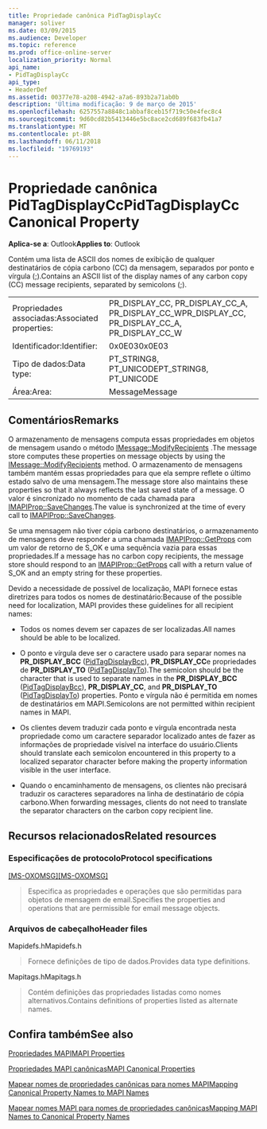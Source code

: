 ```yaml
---
title: Propriedade canônica PidTagDisplayCc
manager: soliver
ms.date: 03/09/2015
ms.audience: Developer
ms.topic: reference
ms.prod: office-online-server
localization_priority: Normal
api_name:
- PidTagDisplayCc
api_type:
- HeaderDef
ms.assetid: 00377e78-a208-4942-a7a6-893b2a71ab0b
description: 'Última modificação: 9 de março de 2015'
ms.openlocfilehash: 6257557a8848c1abbaf8ceb15f719c50e4fec8c4
ms.sourcegitcommit: 9d60cd82b5413446e5bc8ace2cd689f683fb41a7
ms.translationtype: MT
ms.contentlocale: pt-BR
ms.lasthandoff: 06/11/2018
ms.locfileid: "19769193"
---
```

# <a name="pidtagdisplaycc-canonical-property"></a><span data-ttu-id="0ce1a-103">Propriedade canônica PidTagDisplayCc</span><span class="sxs-lookup"><span data-stu-id="0ce1a-103">PidTagDisplayCc Canonical Property</span></span>

  
  
<span data-ttu-id="0ce1a-104">**Aplica-se a**: Outlook</span><span class="sxs-lookup"><span data-stu-id="0ce1a-104">**Applies to**: Outlook</span></span> 
  
<span data-ttu-id="0ce1a-105">Contém uma lista de ASCII dos nomes de exibição de qualquer destinatários de cópia carbono (CC) da mensagem, separados por ponto e vírgula (;).</span><span class="sxs-lookup"><span data-stu-id="0ce1a-105">Contains an ASCII list of the display names of any carbon copy (CC) message recipients, separated by semicolons (;).</span></span> 
  
|||
|:-----|:-----|
|<span data-ttu-id="0ce1a-106">Propriedades associadas:</span><span class="sxs-lookup"><span data-stu-id="0ce1a-106">Associated properties:</span></span>  <br/> |<span data-ttu-id="0ce1a-107">PR_DISPLAY_CC, PR_DISPLAY_CC_A, PR_DISPLAY_CC_W</span><span class="sxs-lookup"><span data-stu-id="0ce1a-107">PR_DISPLAY_CC, PR_DISPLAY_CC_A, PR_DISPLAY_CC_W</span></span>  <br/> |
|<span data-ttu-id="0ce1a-108">Identificador:</span><span class="sxs-lookup"><span data-stu-id="0ce1a-108">Identifier:</span></span>  <br/> |<span data-ttu-id="0ce1a-109">0x0E03</span><span class="sxs-lookup"><span data-stu-id="0ce1a-109">0x0E03</span></span>  <br/> |
|<span data-ttu-id="0ce1a-110">Tipo de dados:</span><span class="sxs-lookup"><span data-stu-id="0ce1a-110">Data type:</span></span>  <br/> |<span data-ttu-id="0ce1a-111">PT_STRING8, PT_UNICODE</span><span class="sxs-lookup"><span data-stu-id="0ce1a-111">PT_STRING8, PT_UNICODE</span></span>  <br/> |
|<span data-ttu-id="0ce1a-112">Área:</span><span class="sxs-lookup"><span data-stu-id="0ce1a-112">Area:</span></span>  <br/> |<span data-ttu-id="0ce1a-113">Message</span><span class="sxs-lookup"><span data-stu-id="0ce1a-113">Message</span></span>  <br/> |
   
## <a name="remarks"></a><span data-ttu-id="0ce1a-114">Comentários</span><span class="sxs-lookup"><span data-stu-id="0ce1a-114">Remarks</span></span>

<span data-ttu-id="0ce1a-115">O armazenamento de mensagens computa essas propriedades em objetos de mensagem usando o método [IMessage::ModifyRecipients](imessage-modifyrecipients.md) .</span><span class="sxs-lookup"><span data-stu-id="0ce1a-115">The message store computes these properties on message objects by using the [IMessage::ModifyRecipients](imessage-modifyrecipients.md) method.</span></span> <span data-ttu-id="0ce1a-116">O armazenamento de mensagens também mantém essas propriedades para que ela sempre reflete o último estado salvo de uma mensagem.</span><span class="sxs-lookup"><span data-stu-id="0ce1a-116">The message store also maintains these properties so that it always reflects the last saved state of a message.</span></span> <span data-ttu-id="0ce1a-117">O valor é sincronizado no momento de cada chamada para [IMAPIProp::SaveChanges](imapiprop-savechanges.md).</span><span class="sxs-lookup"><span data-stu-id="0ce1a-117">The value is synchronized at the time of every call to [IMAPIProp::SaveChanges](imapiprop-savechanges.md).</span></span> 
  
<span data-ttu-id="0ce1a-118">Se uma mensagem não tiver cópia carbono destinatários, o armazenamento de mensagens deve responder a uma chamada [IMAPIProp::GetProps](imapiprop-getprops.md) com um valor de retorno de S_OK e uma sequência vazia para essas propriedades.</span><span class="sxs-lookup"><span data-stu-id="0ce1a-118">If a message has no carbon copy recipients, the message store should respond to an [IMAPIProp::GetProps](imapiprop-getprops.md) call with a return value of S_OK and an empty string for these properties.</span></span> 
  
<span data-ttu-id="0ce1a-119">Devido a necessidade de possível de localização, MAPI fornece estas diretrizes para todos os nomes de destinatário:</span><span class="sxs-lookup"><span data-stu-id="0ce1a-119">Because of the possible need for localization, MAPI provides these guidelines for all recipient names:</span></span>
  
- <span data-ttu-id="0ce1a-120">Todos os nomes devem ser capazes de ser localizadas.</span><span class="sxs-lookup"><span data-stu-id="0ce1a-120">All names should be able to be localized.</span></span> 
    
- <span data-ttu-id="0ce1a-121">O ponto e vírgula deve ser o caractere usado para separar nomes na **PR_DISPLAY_BCC** ([PidTagDisplayBcc](pidtagdisplaybcc-canonical-property.md)), **PR_DISPLAY_CC**e propriedades de **PR_DISPLAY_TO** ([PidTagDisplayTo](pidtagdisplayto-canonical-property.md)).</span><span class="sxs-lookup"><span data-stu-id="0ce1a-121">The semicolon should be the character that is used to separate names in the **PR_DISPLAY_BCC** ([PidTagDisplayBcc](pidtagdisplaybcc-canonical-property.md)), **PR_DISPLAY_CC**, and **PR_DISPLAY_TO** ([PidTagDisplayTo](pidtagdisplayto-canonical-property.md)) properties.</span></span> <span data-ttu-id="0ce1a-122">Ponto e vírgula não é permitida em nomes de destinatários em MAPI.</span><span class="sxs-lookup"><span data-stu-id="0ce1a-122">Semicolons are not permitted within recipient names in MAPI.</span></span> 
    
- <span data-ttu-id="0ce1a-123">Os clientes devem traduzir cada ponto e vírgula encontrada nesta propriedade como um caractere separador localizado antes de fazer as informações de propriedade visível na interface do usuário.</span><span class="sxs-lookup"><span data-stu-id="0ce1a-123">Clients should translate each semicolon encountered in this property to a localized separator character before making the property information visible in the user interface.</span></span> 
    
- <span data-ttu-id="0ce1a-124">Quando o encaminhamento de mensagens, os clientes não precisará traduzir os caracteres separadores na linha de destinatário de cópia carbono.</span><span class="sxs-lookup"><span data-stu-id="0ce1a-124">When forwarding messages, clients do not need to translate the separator characters on the carbon copy recipient line.</span></span> 
    
## <a name="related-resources"></a><span data-ttu-id="0ce1a-125">Recursos relacionados</span><span class="sxs-lookup"><span data-stu-id="0ce1a-125">Related resources</span></span>

### <a name="protocol-specifications"></a><span data-ttu-id="0ce1a-126">Especificações de protocolo</span><span class="sxs-lookup"><span data-stu-id="0ce1a-126">Protocol specifications</span></span>

<span data-ttu-id="0ce1a-127">[[MS-OXOMSG]](http://msdn.microsoft.com/library/daa9120f-f325-4afb-a738-28f91049ab3c%28Office.15%29.aspx)</span><span class="sxs-lookup"><span data-stu-id="0ce1a-127">[[MS-OXOMSG]](http://msdn.microsoft.com/library/daa9120f-f325-4afb-a738-28f91049ab3c%28Office.15%29.aspx)</span></span>
  
> <span data-ttu-id="0ce1a-128">Especifica as propriedades e operações que são permitidas para objetos de mensagem de email.</span><span class="sxs-lookup"><span data-stu-id="0ce1a-128">Specifies the properties and operations that are permissible for email message objects.</span></span>
    
### <a name="header-files"></a><span data-ttu-id="0ce1a-129">Arquivos de cabeçalho</span><span class="sxs-lookup"><span data-stu-id="0ce1a-129">Header files</span></span>

<span data-ttu-id="0ce1a-130">Mapidefs.h</span><span class="sxs-lookup"><span data-stu-id="0ce1a-130">Mapidefs.h</span></span>
  
> <span data-ttu-id="0ce1a-131">Fornece definições de tipo de dados.</span><span class="sxs-lookup"><span data-stu-id="0ce1a-131">Provides data type definitions.</span></span>
    
<span data-ttu-id="0ce1a-132">Mapitags.h</span><span class="sxs-lookup"><span data-stu-id="0ce1a-132">Mapitags.h</span></span>
  
> <span data-ttu-id="0ce1a-133">Contém definições das propriedades listadas como nomes alternativos.</span><span class="sxs-lookup"><span data-stu-id="0ce1a-133">Contains definitions of properties listed as alternate names.</span></span>
    
## <a name="see-also"></a><span data-ttu-id="0ce1a-134">Confira também</span><span class="sxs-lookup"><span data-stu-id="0ce1a-134">See also</span></span>



[<span data-ttu-id="0ce1a-135">Propriedades MAPI</span><span class="sxs-lookup"><span data-stu-id="0ce1a-135">MAPI Properties</span></span>](mapi-properties.md)
  
[<span data-ttu-id="0ce1a-136">Propriedades MAPI canônicas</span><span class="sxs-lookup"><span data-stu-id="0ce1a-136">MAPI Canonical Properties</span></span>](mapi-canonical-properties.md)
  
[<span data-ttu-id="0ce1a-137">Mapear nomes de propriedades canônicas para nomes MAPI</span><span class="sxs-lookup"><span data-stu-id="0ce1a-137">Mapping Canonical Property Names to MAPI Names</span></span>](mapping-canonical-property-names-to-mapi-names.md)
  
[<span data-ttu-id="0ce1a-138">Mapear nomes MAPI para nomes de propriedades canônicas</span><span class="sxs-lookup"><span data-stu-id="0ce1a-138">Mapping MAPI Names to Canonical Property Names</span></span>](mapping-mapi-names-to-canonical-property-names.md)

